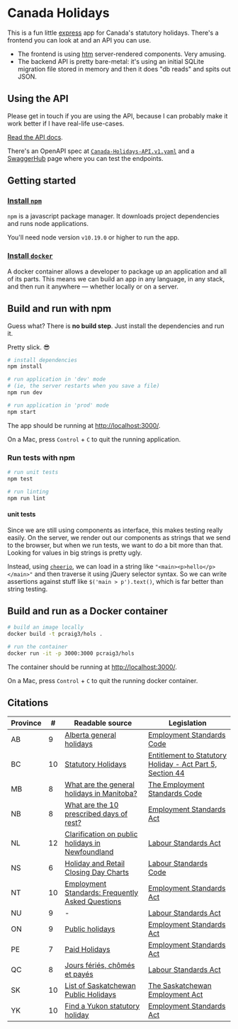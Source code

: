 # Canada Holidays

This is a fun little [express](https://expressjs.com/) app for Canada's statutory holidays. There's a frontend you can look at and an API you can use.

- The frontend is using [htm](https://github.com/developit/htm) server-rendered components. Very amusing.
- The backend API is pretty bare-metal: it's using an initial SQLite migration file stored in memory and then it does "db reads" and spits out JSON.

## Using the API

Please get in touch if you are using the API, because I can probably make it work better if I have real-life use-cases.

[Read the API docs](https://github.com/pcraig3/hols/blob/master/API.md).

There's an OpenAPI spec at [`Canada-Holidays-API.v1.yaml`](https://github.com/pcraig3/hols/blob/master/reference/Canada-Holidays-API.v1.yaml) and a <a href="https://app.swaggerhub.com/apis/pcraig3/canada-holidays/" target="_blank">SwaggerHub</a> page where you can test the endpoints.

## Getting started

### [Install `npm`](https://www.npmjs.com/get-npm)

`npm` is a javascript package manager. It downloads project dependencies and runs node applications.

You'll need node version `v10.19.0` or higher to run the app.

### [Install `docker`](https://docs.docker.com/install/)

A docker container allows a developer to package up an application and all of its parts. This means we can build an app in any language, in any stack, and then run it anywhere — whether locally or on a server.

## Build and run with npm

Guess what? There is **no build step**. Just install the dependencies and run it.

Pretty slick. 😎

```bash
# install dependencies
npm install

# run application in 'dev' mode
# (ie, the server restarts when you save a file)
npm run dev

# run application in 'prod' mode
npm start
```

The app should be running at [http://localhost:3000/](http://localhost:3000/).

On a Mac, press `Control` + `C` to quit the running application.

### Run tests with npm

```bash
# run unit tests
npm test

# run linting
npm run lint
```

#### unit tests

Since we are still using components as interface, this makes testing really easily. On the server, we render out our components as strings that we send to the browser, but when we run tests, we want to do a bit more than that. Looking for values in big strings is pretty ugly.

Instead, using [`cheerio`](https://cheerio.js.org/), we can load in a string like `"<main><p>hello</p></main>"` and then traverse it using jQuery selector syntax. So we can write assertions against stuff like `$('main > p').text()`, which is far better than string testing.

## Build and run as a Docker container

```bash
# build an image locally
docker build -t pcraig3/hols .

# run the container
docker run -it -p 3000:3000 pcraig3/hols
```

The container should be running at [http://localhost:3000/](http://localhost:3000/).

On a Mac, press `Control` + `C` to quit the running docker container.

## Citations

| Province | #   | Readable source                                                                                                                                                                                         | Legislation                                                                                                                                                                                                           |
| -------- | --- | ------------------------------------------------------------------------------------------------------------------------------------------------------------------------------------------------------- | --------------------------------------------------------------------------------------------------------------------------------------------------------------------------------------------------------------------- |
| AB       | 9   | [Alberta general holidays](https://www.alberta.ca/alberta-general-holidays.aspx)                                                                                                                        | [Employment Standards Code](https://www.canlii.org/en/ab/laws/stat/rsa-2000-c-e-9/latest/rsa-2000-c-e-9.html#sec25)                                                                                                   |
| BC       | 10  | [Statutory Holidays](https://www2.gov.bc.ca/gov/content/employment-business/employment-standards-advice/employment-standards/statutory-holidays)                                                        | [Entitlement to Statutory Holiday - Act Part 5, Section 44](https://www2.gov.bc.ca/gov/content/employment-business/employment-standards-advice/employment-standards/forms-resources/igm/esa-part-5-section-44#policy) |
| MB       | 8   | [What are the general holidays in Manitoba?](https://www.gov.mb.ca/labour/standards/doc,gen-holidays-after-april-30-07,factsheet.html#q12)                                                              | [The Employment Standards Code](https://web2.gov.mb.ca/laws/statutes/ccsm/e110e.php#21)                                                                                                                               |
| NB       | 8   | [What are the 10 prescribed days of rest?](https://www2.gnb.ca/content/gnb/en/departments/elg/local_government/content/governance/content/days_of_rest_act/faq.html#2)                                  | [Employment Standards Act](http://laws.gnb.ca/en/ShowPdf/cs/E-7.2.pdf)                                                                                                                                                |
| NL       | 12  | [Clarification on public holidays in Newfoundland](https://gist.github.com/pcraig3/81dff348ddf52777c9f918c3032531bd)                                                                                    | [Labour Standards Act](https://assembly.nl.ca/legislation/sr/statutes/l02.htm#14_)                                                                                                                                    |
| NS       | 6   | [Holiday and Retail Closing Day Charts](https://novascotia.ca/lae/employmentrights/holidaychart.asp)                                                                                                    | [Labour Standards Code](https://novascotia.ca/lae/employmentrights/holidaychart.asp)                                                                                                                                  |
| NT       | 10  | [Employment Standards: Frequently Asked Questions](https://www.ece.gov.nt.ca/en/services/employment-standards/frequently-asked-questions)                                                               | [Employment Standards Act](https://www.justice.gov.nt.ca/en/files/legislation/employment-standards/employment-standards.a.pdf)                                                                                        |
| NU       | 9   | -                                                                                                                                                                                                       | [Labour Standards Act](https://nu-lsco.ca/faq-s?tmpl=component&faqid=11)                                                                                                                                              |
| ON       | 9   | [Public holidays](https://www.ontario.ca/document/your-guide-employment-standards-act-0/public-holidays)                                                                                                | [Employment Standards Act](https://www.ontario.ca/laws/statute/00e41#BK0)                                                                                                                                             |
| PE       | 7   | [Paid Holidays](https://www.princeedwardisland.ca/en/information/economic-growth-tourism-and-culture/paid-holidays)                                                                                     | [Employment Standards Act](https://www.princeedwardisland.ca/sites/default/files/legislation/E-06-2-Employment%20Standards%20Act.pdf)                                                                                 |
| QC       | 8   | [Jours fériés, chômés et payés](https://www2.gouv.qc.ca/entreprises/portail/quebec/ressourcesh?lang=fr&g=ressourcesh&sg=personnel&t=o&e=2318829344:3908165687)                                          | [Labour Standards Act](https://www.cnt.gouv.qc.ca/en/leaves-and-absences/statutory-holidays/labour-standards/section-60/index.html)                                                                                   |
| SK       | 10  | [List of Saskatchewan Public Holidays](https://www.saskatchewan.ca/business/employment-standards/vacations-holidays-leaves-and-absences/public-statutory-holidays/list-of-saskatchewan-public-holidays) | [The Saskatchewan Employment Act](https://publications.saskatchewan.ca/#/products/70351)                                                                                                                              |
| YK       | 10  | [Find a Yukon statutory holiday](https://yukon.ca/en/doing-business/employer-responsibilities/find-yukon-statutory-holiday)                                                                             | [Employment Standards Act](http://www.gov.yk.ca/legislation/acts/emst_c.pdf)                                                                                                                                          |
